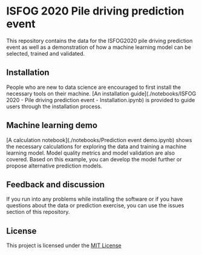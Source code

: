 # ISFOG 2020 Pile driving prediction event

This repository contains the data for the ISFOG2020 pile driving prediction event as well as a demonstration of how a machine learning model can be selected, trained and validated.

## Installation

People who are new to data science are encouraged to first install the necessary tools on their machine. [An installation guide](./notebooks/ISFOG 2020 - Pile driving prediction event - Installation.ipynb) is provided to guide users through the installation process.

## Machine learning demo

[A calculation notebook](./notebooks/Prediction event demo.ipynb) shows the necessary calculations for exploring the data and training a machine learning model. Model quality metrics and model validation are also covered. Based on this example, you can develop the model further or propose alternative prediction models. 

## Feedback and discussion

If you run into any problems while installing the software or if you have questions about the data or prediction exercise, you can use the issues section of this repository.

## License

This project is licensed under the [MIT License](https://choosealicense.com/licenses/gpl-3.0/)